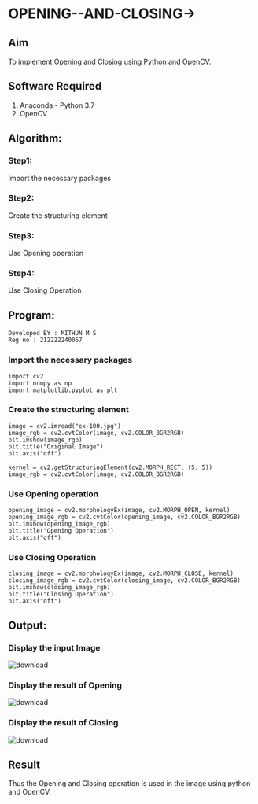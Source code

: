 # OPENING--AND-CLOSING->
## Aim
To implement Opening and Closing using Python and OpenCV.

## Software Required
1. Anaconda - Python 3.7
2. OpenCV
## Algorithm:
### Step1:
Import the necessary packages

### Step2:
Create the structuring element

### Step3:
Use Opening operation

### Step4:
Use Closing Operation

## Program:
```
Developed BY : MITHUN M S
Reg no : 212222240067
```
### Import the necessary packages
```
import cv2
import numpy as np
import matplotlib.pyplot as plt
```
###  Create the structuring element
```
image = cv2.imread("ex-100.jpg")
image_rgb = cv2.cvtColor(image, cv2.COLOR_BGR2RGB)
plt.imshow(image_rgb)
plt.title("Original Image")
plt.axis("off")

kernel = cv2.getStructuringElement(cv2.MORPH_RECT, (5, 5))
image_rgb = cv2.cvtColor(image, cv2.COLOR_BGR2RGB)
```
### Use Opening operation
```
opening_image = cv2.morphologyEx(image, cv2.MORPH_OPEN, kernel)
opening_image_rgb = cv2.cvtColor(opening_image, cv2.COLOR_BGR2RGB)
plt.imshow(opening_image_rgb)
plt.title("Opening Operation")
plt.axis("off")
```
### Use Closing Operation
```
closing_image = cv2.morphologyEx(image, cv2.MORPH_CLOSE, kernel)
closing_image_rgb = cv2.cvtColor(closing_image, cv2.COLOR_BGR2RGB)
plt.imshow(closing_image_rgb)
plt.title("Closing Operation")
plt.axis("off")
```
## Output:

### Display the input Image
![download](https://github.com/user-attachments/assets/42d05e5c-0fb4-4bfd-a490-b7d92086514c)

### Display the result of Opening
![download](https://github.com/user-attachments/assets/c41231ea-6f5b-4cd9-a348-abe5c3f52b0b)

### Display the result of Closing
![download](https://github.com/user-attachments/assets/80bee1b6-44a7-4148-b19b-a92177af61f5)

## Result
Thus the Opening and Closing operation is used in the image using python and OpenCV.
